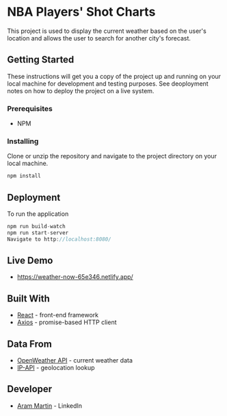 # NBA Players' Shot Charts

This project is used to display the current weather based on the user's location and allows the user to search for another city's forecast.

## Getting Started

These instructions will get you a copy of the project up and running on your local machine for development and testing purposes. See deoployment notes on how to deploy the project on a live system.

### Prerequisites

- NPM

### Installing

Clone or unzip the repository and navigate to the project directory on your local machine.

```JavaScript
npm install
```

## Deployment

To run the application

```JavaScript
npm run build-watch
npm run start-server
Navigate to http://localhost:8080/
```

## Live Demo
* https://weather-now-65e346.netlify.app/

## Built With
* [React](https://reactjs.org/) - front-end framework 
* [Axios](https://axios-http.com/docs/intro) - promise-based HTTP client


## Data From
* [OpenWeather API](https://openweathermap.org/api) - current weather data
* [IP-API](https://ip-api.com/docs/api:json#test) - geolocation lookup

## Developer
* [Aram Martin](https://www.linkedin.com/in/aram-martin/) - LinkedIn
